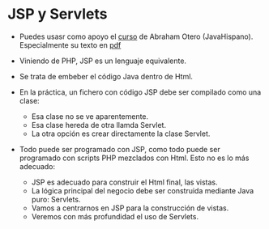 # JSP y Servlets

- Puedes usasr como apoyo el [curso](http://www.javahispano.org/portada/2011/7/28/tutorial-basico-de-java-ee-por-abraham-otero.html) de Abraham Otero (JavaHispano). Especialmente su texto en [pdf](http://static1.1.sqspcdn.com/static/f/923743/14770633/1416082087870/JavaEE.pdf?token=apk0KPoXc0SFEKkQVHjHVbcvGGk%3D)
- Viniendo de PHP, JSP es un lenguaje equivalente. 
- Se trata de embeber el código Java dentro de Html.
- En la práctica, un fichero con código JSP debe ser compilado como una clase:
    - Esa clase no se ve aparentemente.
    - Esa clase hereda de otra llamda Servlet.
    - La otra opción es crear directamente la clase Servlet.
    
- Todo puede ser programado con JSP, como todo puede ser programado con scripts PHP mezclados con Html. Esto no es lo más adecuado:
    - JSP es adecuado para construir el Html final, las vistas.
    - La lógica principal del negocio debe ser construida mediante Java puro: Servlets.
    - Vamos a centrarnos en JSP para la construcción de vistas.
    - Veremos con más profundidad el uso de Servlets.